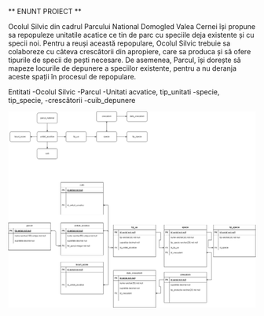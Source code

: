 ** ENUNT PROIECT **

Ocolul Silvic din cadrul Parcului National Domogled Valea Cernei își propune sa repopuleze unitatile acatice ce tin de parc cu speciile deja existente și cu specii noi. Pentru a reuși această repopulare, Ocolul Silvic trebuie sa colaboreze cu câteva crescătorii din apropiere, care sa produca și să ofere tipurile de specii de pești necesare. De asemenea, Parcul, își dorește să mapeze locurile de depunere a speciilor existente, pentru a nu deranja aceste spații în procesul de repopulare.

Entitati
-Ocolul Silvic
-Parcul
-Unitati acvatice, tip_unitati
-specie, tip_specie, 
-crescătorii
-cuib_depunere

![Diagrama_db](diagrams.png)
